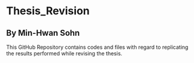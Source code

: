 # Thesis_Revision

## By Min-Hwan Sohn

This GitHub Repository contains codes and files with regard to replicating the results performed while revising the thesis.